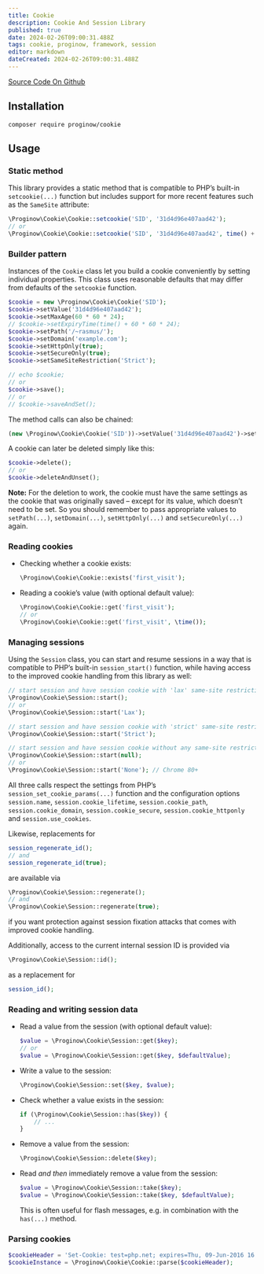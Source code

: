 ```yaml
---
title: Cookie
description: Cookie And Session Library
published: true
date: 2024-02-26T09:00:31.488Z
tags: cookie, proginow, framework, session
editor: markdown
dateCreated: 2024-02-26T09:00:31.488Z
---
```


[Source Code On Github](https://github.com/proginow/cookie/)
## Installation
```
composer require proginow/cookie
```
## Usage

### Static method

This library provides a static method that is compatible to PHP’s built-in `setcookie(...)` function but includes support for more recent features such as the `SameSite` attribute:

```php
\Proginow\Cookie\Cookie::setcookie('SID', '31d4d96e407aad42');
// or
\Proginow\Cookie\Cookie::setcookie('SID', '31d4d96e407aad42', time() + 3600, '/~rasmus/', 'example.com', true, true, 'Lax');
```

### Builder pattern

Instances of the `Cookie` class let you build a cookie conveniently by setting individual properties. This class uses reasonable defaults that may differ from defaults of the `setcookie` function.

```php
$cookie = new \Proginow\Cookie\Cookie('SID');
$cookie->setValue('31d4d96e407aad42');
$cookie->setMaxAge(60 * 60 * 24);
// $cookie->setExpiryTime(time() + 60 * 60 * 24);
$cookie->setPath('/~rasmus/');
$cookie->setDomain('example.com');
$cookie->setHttpOnly(true);
$cookie->setSecureOnly(true);
$cookie->setSameSiteRestriction('Strict');

// echo $cookie;
// or
$cookie->save();
// or
// $cookie->saveAndSet();
```

The method calls can also be chained:

```php
(new \Proginow\Cookie\Cookie('SID'))->setValue('31d4d96e407aad42')->setMaxAge(60 * 60 * 24)->setSameSiteRestriction('None')->save();
```

A cookie can later be deleted simply like this:

```php
$cookie->delete();
// or
$cookie->deleteAndUnset();
```

**Note:** For the deletion to work, the cookie must have the same settings as the cookie that was originally saved – except for its value, which doesn’t need to be set. So you should remember to pass appropriate values to `setPath(...)`, `setDomain(...)`, `setHttpOnly(...)` and `setSecureOnly(...)` again.

### Reading cookies

 * Checking whether a cookie exists:

   ```php
   \Proginow\Cookie\Cookie::exists('first_visit');
   ```

 * Reading a cookie’s value (with optional default value):

   ```php
   \Proginow\Cookie\Cookie::get('first_visit');
   // or
   \Proginow\Cookie\Cookie::get('first_visit', \time());
   ```

### Managing sessions

Using the `Session` class, you can start and resume sessions in a way that is compatible to PHP’s built-in `session_start()` function, while having access to the improved cookie handling from this library as well:

```php
// start session and have session cookie with 'lax' same-site restriction
\Proginow\Cookie\Session::start();
// or
\Proginow\Cookie\Session::start('Lax');

// start session and have session cookie with 'strict' same-site restriction
\Proginow\Cookie\Session::start('Strict');

// start session and have session cookie without any same-site restriction
\Proginow\Cookie\Session::start(null);
// or
\Proginow\Cookie\Session::start('None'); // Chrome 80+
```

All three calls respect the settings from PHP’s `session_set_cookie_params(...)` function and the configuration options `session.name`, `session.cookie_lifetime`, `session.cookie_path`, `session.cookie_domain`, `session.cookie_secure`, `session.cookie_httponly` and `session.use_cookies`.

Likewise, replacements for

```php
session_regenerate_id();
// and
session_regenerate_id(true);
```

are available via

```php
\Proginow\Cookie\Session::regenerate();
// and
\Proginow\Cookie\Session::regenerate(true);
```

if you want protection against session fixation attacks that comes with improved cookie handling.

Additionally, access to the current internal session ID is provided via

```php
\Proginow\Cookie\Session::id();
```

as a replacement for

```php
session_id();
```

### Reading and writing session data

 * Read a value from the session (with optional default value):

   ```php
   $value = \Proginow\Cookie\Session::get($key);
   // or
   $value = \Proginow\Cookie\Session::get($key, $defaultValue);
   ```

 * Write a value to the session:

   ```php
   \Proginow\Cookie\Session::set($key, $value);
   ```

 * Check whether a value exists in the session:

   ```php
   if (\Proginow\Cookie\Session::has($key)) {
       // ...
   }
   ```

 * Remove a value from the session:

   ```php
   \Proginow\Cookie\Session::delete($key);
   ```

 * Read *and then* immediately remove a value from the session:

   ```php
   $value = \Proginow\Cookie\Session::take($key);
   $value = \Proginow\Cookie\Session::take($key, $defaultValue);
   ```

   This is often useful for flash messages, e.g. in combination with the `has(...)` method.

### Parsing cookies

```php
$cookieHeader = 'Set-Cookie: test=php.net; expires=Thu, 09-Jun-2016 16:30:32 GMT; Max-Age=3600; path=/~rasmus/; secure';
$cookieInstance = \Proginow\Cookie\Cookie::parse($cookieHeader);
```
